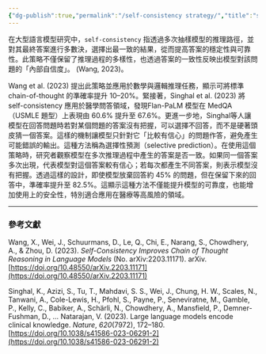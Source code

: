 ```yaml
---
{"dg-publish":true,"permalink":"/self-consistency strategy/","title":"self-consistency strategy","tags":["chatgpt","ai","LLMAI"],"created":"2025-05-02T15:23","updated":"2025-05-06T10:27"}
---
```



在大型語言模型研究中，`self-consistency` 指透過多次抽樣模型的推理路徑，並對其最終答案進行多數決，選擇出最一致的結果，從而提高答案的穩定性與可靠性。此策略不僅保留了推理過程的多樣性，也透過答案的一致性反映出模型對該問題的「內部自信度」。 (Wang, 2023)。

Wang et al. (2023) 提出此策略並應用於數學與邏輯推理任務，顯示可將標準 chain-of-thought 的準確率提升 10–20%。緊接著，Singhal et al. (2023) 將 self-consistency 應用於醫學問答領域，發現Flan-PaLM 模型在 MedQA（USMLE 題型）上表現由 60.6% 提升至 67.6%。更進一步地，Singhal等人讓模型在回答問題時若對某個問題的答案沒有把握，可以選擇不回答，而不是硬著頭皮猜一個答案。這樣的機制讓模型只針對它「比較有信心」的問題作答，避免產生可能錯誤的輸出。這種方法稱為選擇性預測（selective prediction）。在使用這個策略時，研究者觀察模型在多次推理過程中產生的答案是否一致。如果同一個答案多次出現，代表模型對這個答案較有信心；若每次都產生不同答案，則表示模型沒有把握。透過這樣的設計，即使模型放棄回答約 45% 的問題，但在保留下來的回答中，準確率提升至 82.5%。這顯示這種方法不僅能提升模型的可靠度，也能增加使用上的安全性，特別適合應用在醫療等高風險的領域。

---

### 參考文獻

Wang, X., Wei, J., Schuurmans, D., Le, Q., Chi, E., Narang, S., Chowdhery, A., & Zhou, D. (2023). _Self-Consistency Improves Chain of Thought Reasoning in Language Models_ (No. arXiv:2203.11171). arXiv. [https://doi.org/10.48550/arXiv.2203.11171](https://doi.org/10.48550/arXiv.2203.11171)

Singhal, K., Azizi, S., Tu, T., Mahdavi, S. S., Wei, J., Chung, H. W., Scales, N., Tanwani, A., Cole-Lewis, H., Pfohl, S., Payne, P., Seneviratne, M., Gamble, P., Kelly, C., Babiker, A., Schärli, N., Chowdhery, A., Mansfield, P., Demner-Fushman, D., … Natarajan, V. (2023). Large language models encode clinical knowledge. _Nature_, _620_(7972), 172–180. [https://doi.org/10.1038/s41586-023-06291-2](https://doi.org/10.1038/s41586-023-06291-2)